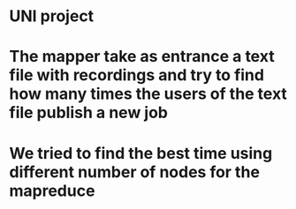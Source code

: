# UNI project
# The mapper take as entrance a text file with recordings and try to find how many times the users of the text file publish a new job
# We tried to find the best time using different number of nodes for the mapreduce
